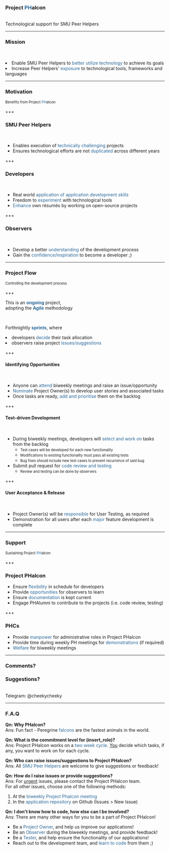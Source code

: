### Project <span style="color: #2A6899">PH</span>alcon
<br>
Technological support for SMU Peer Helpers

---

### Mission
<br>

<span><li>Enable SMU Peer Helpers to <span style="color: #2A6899">better utilize technology</span> to achieve its goals</li></span> <!-- .element: class="fragment" -->
<span><li>Increase Peer Helpers' <span style="color: #2A6899">exposure</span> to technological tools, frameworks and languages</li></span> <!-- .element: class="fragment" -->

---

### Motivation
<span style="font-size:0.8em;">Benefits from Project <span style="color: #2A6899">PH</span>alcon</span>

+++

### SMU Peer Helpers
<br>

- Enables execution of <span style="color: #2A6899">technically challenging</span> projects
- Ensures technological efforts are not <span style="color: #2A6899">duplicated</span> across different years

+++

### Developers
<br>

- Real world <span style="color: #2A6899">application<span> of application development skills
- Freedom to <span style="color: #2A6899">experiment</span> with technological tools
- <span style="color: #2A6899">Enhance</span> own résumés by working on open-source projects

+++

### Observers <!-- TODO Come up with a better name! -->
<br>

- Develop a better <span style="color: #2A6899">understanding</span> of the development process
- Gain the <span style="color: #2A6899">confidence/inspiration</span> to become a developer ;)

---

### Project Flow
<span style="font-size:0.8em;">Controlling the development process</span>

+++

<span>This is an <b style="color: #2A6899">ongoing</b> project,</span></br>
<span class="fragment" >adopting the <b style="color: #2A6899">Agile</b> methodology</span>

<br>

<span class="fragment" >Forthnightly <b style="color: #2A6899">sprints</b>, where</span>
<span><li>developers <span style="color: #2A6899">decide</span> their task allocation</li></span> <!-- .element: class="fragment" -->
<span><li>observers raise project <span style="color: #2A6899">issues/suggestions</span></li></span> <!-- .element: class="fragment" -->

+++

#### Identifying Opportunities
<br>

- Anyone can <span style="color: #2A6899">attend</span> biweekly meetings and raise an issue/opportunity
- <span style="color: #2A6899">Nominate</span> Project Owner(s) to develop user stories and associated tasks
- Once tasks are ready, <span style="color: #2A6899">add and prioritise</span> them on the backlog

+++

#### Test-driven Development
<br>

- During biweekly meetings, developers will <span style="color: #2A6899">select and work on</span> tasks from the backlog
    - <span style="font-size:0.8em;">Test cases will be developed for each new functionality</span>
    - <span style="font-size:0.8em;">Modifications to existing functionality must pass all existing tests</span>
    - <span style="font-size:0.8em;">Bug fixes should include new test cases to prevent recurrence of said bug</span>
- Submit pull request for <span style="color: #2A6899">code review and testing</span>
    - <span style="font-size:0.8em;">Review and testing can be done by observers</span>

+++

#### User Acceptance & Release
<br>

- Project Owner(s) will be <span style="color: #2A6899">responsible</span> for User Testing, as required
- Demonstration for all users after each <span style="color: #2A6899">major</span> feature development is complete

---

### Support
<span style="font-size:0.8em;">Sustaining Project <span style="color: #2A6899">PH</span>alcon</span>

+++

### Project PHalcon

- Ensure <span style="color: #2A6899">flexibility</span> in schedule for developers
- Provide <span style="color: #2A6899">opportunities</span> for observers to learn
- Ensure <span style="color: #2A6899">documentation</span> is kept current
- Engage PHAlumni to contribute to the projects (i.e. code review, testing)

+++

### PHCs

- Provide <span style="color: #2A6899">manpower</span> for administrative roles in Project PHalcon
- Provide time during weekly PH meetings for <span style="color: #2A6899">demonstrations</span> (if required)
- <span style="color: #2A6899">Welfare</span> for biweekly meetings

---

### Comments?
### Suggestions?
<br>
Telegram: @cheekycheeky

---

### F.A.Q

<b>Qn: Why PHalcon?</b><br>
<span>
Ans: Fun fact - Peregrine <span style="color: #2A6899">falcons</span> are the fastest animals in the world.
</span>

<b>Qn: What is the commitment level for (insert_role)?</b><br>
<span>
Ans: Project PHalcon works on a <span style="color: #2A6899">two week cycle</span>. <u>You</u> decide which tasks, if any, you want to work on for each cycle.
</span>

<b>Qn: Who can raise issues/suggestions to Project PHalcon?</b><br>
<span>
Ans: All <span style="color: #2A6899">SMU Peer Helpers</span> are welcome to give suggestions or feedback!
</span>

<b>Qn: How do I raise issues or provide suggestions?</b><br>
<span>
Ans: For <u>urgent</u> issues, please contact the Project PHalcon team.
<br>For all other issues, choose one of the following methods:
1. At the <span style="color: #2A6899">biweekly Project Phalcon meeting</span>
2. In the <span style="color: #2A6899">application repository</span> on Github (Issues > New Issue)
</span>

<b>Qn: I don't know how to code, how else can I be involved?</b><br>
<span>
Ans: There are many other ways for you to be a part of Project PHalcon!
- Be a <span style="color: #2A6899">Project Owner</span>, and help us improve our applications!
- Be an <span style="color: #2A6899">Observer</span> during the biweekly meetings, and provide feedback!
- Be a <span style="color: #2A6899">Tester</span>, and help ensure the functionality of our applications!
- Reach out to the development team, and <span style="color: #2A6899">learn to code</span> from them ;)
</span>
